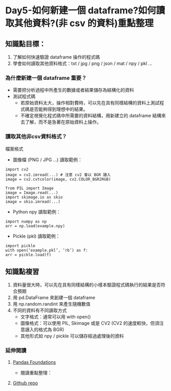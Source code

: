 # Day5-如何新建一個 dataframe?如何讀取其他資料?(非 csv 的資料)重點整理
## 知識點目標：
1. 了解如何快速驗證 dataframe 操作的程式碼
2. 學會如何讀取其他資料格式：txt / jpg / png / json / mat / npy / pkl ...

### 為什麼新建一個 dataframe 重要？
- 需要把分析過程中所產生的數據或者結果儲存為結構化的資料
- 測試程式碼
    - 若原始資料太大，操作相對費時，可以先在具有同樣結構的資料上測試程式碼是否能夠得到理想中的結果。
    - 不確定視覺化程式碼中所需要的資料結構，用新建立的 dataframe 結構來去了解，而不是急著在原始資料上操作。

### 讀取其他非csv資料格式？

檔案格式

- 圖像檔 (PNG / JPG …)
讀取範例：
```
import cv2
image = cv2.imread(...) # 注意 cv2 會以 BGR 讀入
image = cv2.cvtcolor(image, cv2.COLOR_BGR2RGB)

from PIL import Image
image = Image.read(...)
import skimage.io as skio
image = skio.imread(...)
```

- Python npy
讀取範例：
```
import numpy as np
arr = np.load(example.npy)
```

- Pickle (pkl)
讀取範例：
```
import pickle
with open(‘example.pkl’, ‘rb’) as f:
arr = pickle.load(f)
```

## 知識點複習
1. 資料量很大時，可以先在具有同樣結構的小樣本驗證程式碼執行的結果是否符合預期
2. 用 pd.DataFrame 來創建一個 dataframe
3. 用 np.random.randint 來產生隨機數值
4. 不同的資料有不同讀取方式
    - 文字格式：通常可以用 with open()
    - 圖像格式：可以使用 PIL, Skimage 或是 CV2 (CV2 的速度較快，但須注意讀入的格式為 BGR)
    - 其他形式如 npy / pickle 可以儲存經過處理後的資料

### 延伸閱讀
1. [Pandas Foundations](https://www.datacamp.com/courses/pandas-foundations)
    - 閱讀重點整理：

2. [Github repo](https://github.com/guipsamora/pandas_exercises)